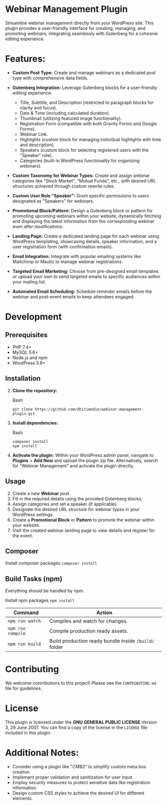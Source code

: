 # Webinar Management Plugin #

Streamline webinar management directly from your WordPress site. This plugin provides a user-friendly interface for creating, managing, and promoting webinars, integrating seamlessly with Gutenberg for a cohesive editing experience.

# Features:

-   **Custom Post Type:** Create and manage webinars as a dedicated post type with comprehensive data fields.
-   **Gutenberg Integration:** Leverage Gutenberg blocks for a user-friendly editing experience:

    -   Title, Subtitle, and Description (restricted to paragraph blocks for clarity and focus).
    -   Date & Time (including calculated duration).
    -   Thumbnail (utilizing featured image functionality).
    -   Registration Form (compatible with both Gravity Forms and Google Forms).
    -   Webinar Link.
    -   Highlights (custom block for managing individual highlights with time and description).
    -   Speakers (custom block for selecting registered users with the "Speaker" role).
    -   Categories (built-in WordPress functionality for organizing webinars).

-   **Custom Taxonomy for Webinar Types:** Create and assign webinar categories like "Stock Market", "Mutual Funds", etc., with desired URL structures achieved through custom rewrite rules.
-   **Custom User Role "Speaker":** Grant specific permissions to users designated as "Speakers" for webinars.
-   **Promotional Block/Pattern:** Design a Gutenberg block or pattern for promoting upcoming webinars within your website, dynamically fetching and displaying the latest information from the corresponding webinar even after modifications.
-   **Landing Page:** Create a dedicated landing page for each webinar using WordPress templating, showcasing details, speaker information, and a user registration form (with confirmation emails).
-  **Email Integration:**  Integrate with popular emailing systems like Mailchimp or Mautic to manage webinar registrations.
-   **Targeted Email Marketing:**  Choose from pre-designed email templates or upload your own to send targeted emails to specific audiences within your mailing list.
-   **Automated Email Scheduling:**  Schedule reminder emails before the webinar and post-event emails to keep attendees engaged.


# Development

## Prerequisites

-   PHP 7.4+
-   MySQL 5.6+
-   Node.js and npm
-   WordPress 5.8+

## Installation

2.  **Clone the repository:**

    Bash

    ```
    git clone https://github.com/dhitimedin/webinar-management-plugin.git

    ```


4.  **Install dependencies:**

    Bash

    ```
    composer install
    npm install

    ```


6.  **Activate the plugin:** Within your WordPress admin panel, navigate to **Plugins** > **Add New** and upload the plugin zip file. Alternatively, search for "Webinar Management" and activate the plugin directly.

## Usage

2.  Create a new **Webinar** post.
4.  Fill in the required details using the provided Gutenberg blocks.
6.  Assign categories and set a speaker (if applicable).
8.  Designate the desired URL structure for webinar types in your WordPress settings.
10.  Create a **Promotional Block** or **Pattern** to promote the webinar within your website.
12.  Visit the created webinar landing page to view details and register for the event.

## Composer
Install composer packages
`composer install`

## Build Tasks (npm)
Everything should be handled by npm.

Install npm packages
`npm install`

| Command              | Action                                                |
|----------------------|-------------------------------------------------------|
| `npm run watch`      | Compiles and watch for changes.                       |
| `npm run compile`    | Compile production ready assets.                      |
| `npm run build`  | Build production ready bundle inside `/build/` folder |


# Contributing

We welcome contributions to this project! Please see the `CONTRIBUTING.md` file for guidelines.

# License

This plugin is licensed under the **GNU GENERAL PUBLIC LICENSE** Version 3, 29 June 2007. You can find a copy of the license in the `LICENSE` file included in this plugin.

# Additional Notes:

-   Consider using a plugin like "CMB2" to simplify custom meta box creation.
-   Implement proper validation and sanitization for user input.
-   Employ security measures to protect sensitive data like registration information.
-   Design custom CSS styles to achieve the desired UI for different elements.